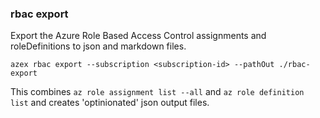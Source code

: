 ### rbac export

Export the Azure Role Based Access Control assignments and roleDefinitions to json and markdown files.

```
azex rbac export --subscription <subscription-id> --pathOut ./rbac-export
```

This combines `az role assignment list --all` and `az role definition list` and creates 'optinionated' json output files.